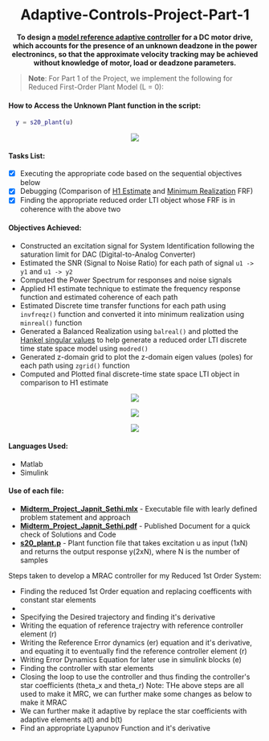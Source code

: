 # <div align="center">Adaptive-Controls-Project-Part-1</div>
**<div align="center"> To design a [model reference adaptive controller](http://www.phoneoximeter.org/uploads/media/EECE574-11_MRAC_01.pdf) for a DC motor drive, which accounts for the presence of an unknown deadzone in the power electronincs, so that the approximate velocity tracking may be achieved without knowledge of motor, load or deadzone parameters.</div>**

> **Note**: For Part 1 of the Project, we implement the following for Reduced First-Order Plant Model (L = 0):

#### How to Access the Unknown Plant function in the script:
```Matlab
  y = s20_plant(u)
```
<p align="center"><img src="Excitation.jpeg"> </p>

#### Tasks List:
- [x] Executing the appropriate code based on the sequential objectives below
- [x] Debugging (Comparison of [H1 Estimate](https://community.sw.siemens.com/s/article/what-is-a-frequency-response-function-frf) and [Minimum Realization](https://en.wikipedia.org/wiki/Minimal_realization) FRF)
- [x] Finding the appropriate reduced order LTI object whose FRF is in coherence with the above two

#### Objectives Achieved: 

- Constructed an excitation signal for System Identification following the saturation limit for DAC (Digital-to-Analog Converter)
- Estimated the SNR (Signal to Noise Ratio) for each path of signal `u1 -> y1` and `u1 -> y2`
- Computed the Power Spectrum for responses and noise signals
- Applied H1 estimate technique to estimate the frequency response function and estimated coherence of each path
- Estimated Discrete time transfer functions for each path using `invfreqz()` function and converted it into minimum realization using `minreal()` function
- Generated a Balanced Realization using `balreal()` and plotted the [Hankel singular values](https://en.wikipedia.org/wiki/Hankel_singular_value) to help generate a reduced order LTI discrete time state space model using `modred()`
- Generated z-domain grid to plot the z-domain eigen values (poles) for each path using `zgrid()` function
- Computed and Plotted final discrete-time state space LTI object in comparison to H1 estimate




<p align="center"><img src="Hankel.jpeg"> </p>

<p align="center"><img src="zgrid.jpeg"> </p>

<p align="center"><img src="FinalPlots.jpeg"> </p>





#### Languages Used:
- Matlab
- Simulink

#### Use of each file:
- [**Midterm_Project_Japnit_Sethi.mlx**](Midterm_Project_Japnit_Sethi.mlx) - Executable file with learly defined problem statement and approach
- [**Midterm_Project_Japnit_Sethi.pdf**](Midterm_Project_Japnit_Sethi.pdf) - Published Document for a quick check of Solutions and Code
- [**s20_plant.p**](s20_plant.p) - Plant function file that takes excitation u as input (1xN) and returns the output response y(2xN), where N is the number of samples











Steps taken to develop a MRAC controller for my Reduced 1st Order System:
- Finding the reduced 1st Order equation and replacing coefficents with constant star elements
-
- Specifying the Desired trajectory and finding it's derivative
- Writing the equation of reference trajectry with reference controller element (r)
- Writing the Reference Error dynamics (er) equation and it's derivative, and equating it to eventually find the reference controller element (r)
- Writing Error Dynamics Equation for later use in simulink blocks (e)
- Finding the controller with star elements
- Closing the loop to use the controller and thus finding the controller's star coefficients (theta_x and theta_r)
Note: THe above steps are all used to make it MRC, we can further make some changes as below to make it MRAC
- We can further make it adaptive by replace the star coefficients with adaptive elements a(t) and b(t)
- Find an appropriate Lyapunov Function and it's derivative
